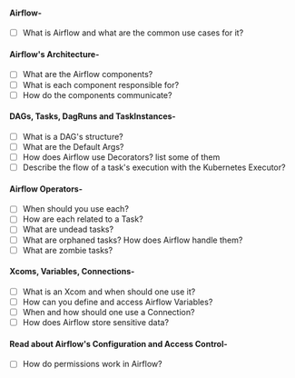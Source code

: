 #### Airflow-
- [ ] What is Airflow and what are the common use cases for it?

#### Airflow's Architecture-
- [ ] What are the Airflow components?
- [ ] What is each component responsible for?
- [ ] How do the components communicate?

#### DAGs, Tasks, DagRuns and TaskInstances-
- [ ] What is a DAG's structure?
- [ ] What are the Default Args?
- [ ] How does Airflow use Decorators? list some of them
- [ ] Describe the flow of a task's execution with the Kubernetes Executor?

#### Airflow Operators-
- [ ] When should you use each?
- [ ] How are each related to a Task?
- [ ] What are undead tasks?
- [ ] What are orphaned tasks? How does Airflow handle them?
- [ ] What are zombie tasks?

#### Xcoms, Variables, Connections-
- [ ] What is an Xcom and when should one use it?
- [ ] How can you define and access Airflow Variables?
- [ ] When and how should one use a Connection?
- [ ] How does Airflow store sensitive data?

#### Read about Airflow's Configuration and Access Control-
- [ ] How do permissions work in Airflow?

